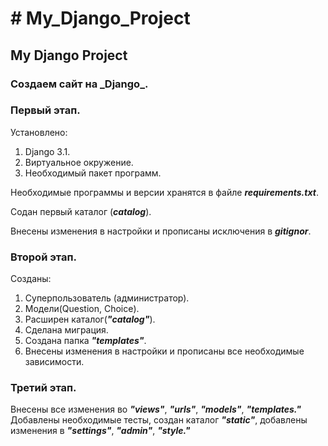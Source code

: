 <h1># My_Django_Project</h1>
<h2>My Django Project</h2>

<h3>Создаем сайт на <b>_Django_</b>.</h3>

<h3>Первый этап.</h3>

Установлено:

1. Django 3.1.
2. Виртуальное окружение.
3. Необходимый пакет программ.

Необходимые программы и версии хранятся в файле <b>_requirements.txt_</b>.

Содан первый каталог (<b>_catalog_</b>).

Внесены изменения в настройки и
прописаны исключения в <b>_gitignor_</b>.


<h3>Второй этап.</h3>

Созданы:

1. Суперпользователь (администратор).
2. Модели(Question, Choice). 
3. Расширен каталог(<b>_"catalog"_</b>).
4. Сделана миграция.
5. Создана папка  <b>_"templates"_</b>.
6. Внесены изменения в настройки и прописаны 
все необходимые зависимости.


<h3>Третий этап.</h3>

Внесены все изменения во <b>_"views"_</b>, <b>_"urls"_</b>, <b>_"models"_</b>, <b>_"templates."_</b>
Добавлены необходимые тесты, создан каталог <b>_"static"_</b>,
добавлены изменения в <b>_"settings"_</b>, <b>_"admin"_</b>, <b>_"style."_</b>